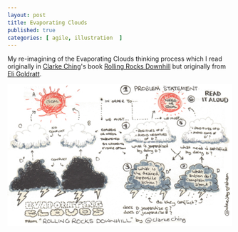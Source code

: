 ```yaml
---
layout: post
title: Evaporating Clouds
published: true
categories: [ agile, illustration  ]
---
```


My re-imagining of the Evaporating Clouds thinking process which I read originally in
<a href="http://www.rolls.rocks/">Clarke Ching</a>'s book <a href="https://www.amazon.co.uk/dp/B00PJ8HBW8">Rolling Rocks Downhill</a>
but originally from <a href="https://en.wikipedia.org/wiki/Eliyahu_M._Goldratt">Eli Goldratt</a>.

![sketch](/img/posts/evaporating-clouds/evaporating-clouds.webp)
